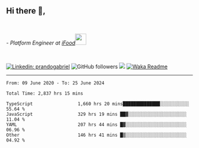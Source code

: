 <h2>Hi there  👋,</h2> </br>

<p><em>- Platform Engineer at <a href="https://www.ifood.com.br/">iFood</a><img src="https://media.giphy.com/media/WUlplcMpOCEmTGBtBW/giphy.gif" width="30"> 
</em></p></br>


[![Linkedin: prandogabriel](https://img.shields.io/badge/-prandogabriel-blue?style=flat-square&logo=Linkedin&logoColor=white&link=https://www.linkedin.com/in/prandogabriel/)](https://www.linkedin.com/in/prandogabriel)
![GitHub followers](https://img.shields.io/github/followers/prandogabriel?label=Follow&style=social)
![](https://visitor-badge.glitch.me/badge?page_id=prandogabriel.prandogabriel)
[![Waka Readme](https://github.com/prandogabriel/prandogabriel/actions/workflows/update-stats.yml.yml/badge.svg)](https://github.com/prandogabriel/prandogabriel/actions/workflows/update-stats.yml.yml)

---

<!--START_SECTION:waka-->

```golang
From: 09 June 2020 - To: 25 June 2024

Total Time: 2,837 hrs 15 mins

TypeScript                 1,660 hrs 20 mins██████████████░░░░░░░░░░░   55.64 %
JavaScript                 329 hrs 19 mins ██▓░░░░░░░░░░░░░░░░░░░░░░   11.04 %
YAML                       207 hrs 44 mins █▓░░░░░░░░░░░░░░░░░░░░░░░   06.96 %
Other                      146 hrs 41 mins █▒░░░░░░░░░░░░░░░░░░░░░░░   04.92 %
```

<!--END_SECTION:waka-->
